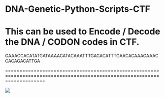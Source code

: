 # DNA-Genetic-Python-Scripts-CTF
This can be used to Encode / Decode the DNA / CODON codes in CTF.
====================================================================================================================

GAAACCACATATGATAAAACATACAAATTTGAGACATTTGAACACAAAGAAACCACAGACATTGA

==========================================================================================================================

<img src="https://raw.githubusercontent.com/JohnHammond/ctf-katana/master/img/dna_codes.png">

